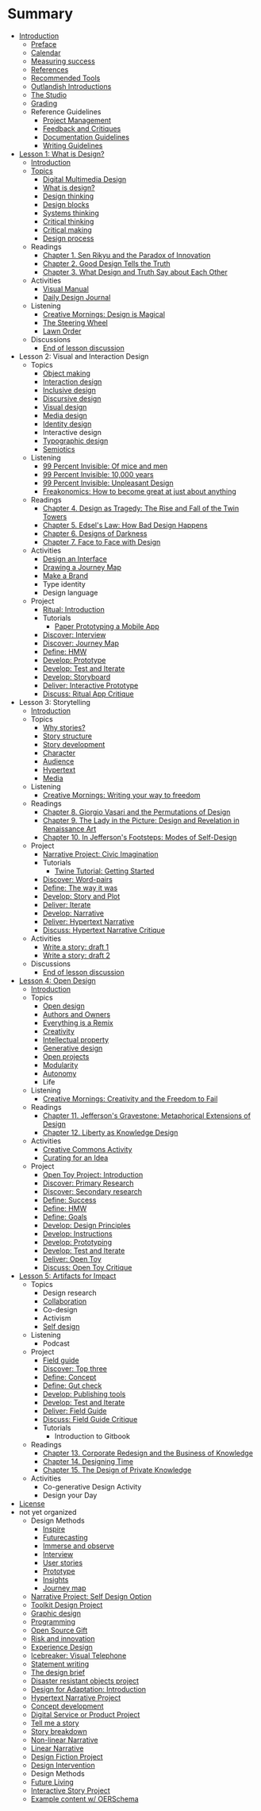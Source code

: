 # Summary

* [Introduction](README.md)
    * [Preface](introduction/preface.md)
    * [Calendar](calendar.md)
    * [Measuring success](introduction/measuring_success.md)
    * [References](introduction/references.md)
    * [Recommended Tools](introduction/recommended_tools.md)
    * [Outlandish Introductions](icebreakers/outlandish_introductions.md)
    * [The Studio](the_studio.md)
    * [Grading](grading.md)
    * Reference Guidelines
        * [Project Management](toolkit/project_management.md)
        * [Feedback and Critiques](feedback_and_critiques.md)
        * [Documentation Guidelines](toolkit/documentation_guidelines.md)
        * [Writing Guidelines](writing_guidelines.md)
* [Lesson 1: What is Design?](lessons/introduction.md)
    * [Introduction](lessons/what-is-design/introduction.md)
    * [Topics](lessons/topics.md)
        * [Digital Multimedia Design](topics/digital_multimedia_design.md)
        * [What is design?](topics/what_is_design.md)
        * [Design thinking](topics/design_thinking.md)
        * [Design blocks](topics/design_blocks.md)
        * [Systems thinking](topics/systems_thinking.md)
        * [Critical thinking](topics/critical_thinking.md)
        * [Critical making](topics/critical-making.md)
        * [Design process](topics/design-process.md)
    * Readings
        * [Chapter 1. Sen Rikyu and the Paradox of Innovation](practice/chapter_1_sen_rikyu_and_the_paradox_of_innovation.md)
        * [Chapter 2. Good Design Tells the Truth](practice/good_design_tells_the_truth.md)
        * [Chapter 3. What Design and Truth Say about Each Other](practice/what_design_and_truth_say_about_each_other.md)
    * Activities
        * [Visual Manual](practice/visual_manual.md)
        * [Daily Design Journal](practice/daily_design_journal.md)
    * Listening
        * [Creative Mornings: Design is Magical](listening/creative_mornings_design_is_magical.md)
        * [The Steering Wheel](listening/the_steering_wheel.md)
        * [Lawn Order](listening/lawn_order.md)
    * Discussions
        * [End of lesson discussion](lessons/what-is-design/end_of_lesson_discussion.md)
* Lesson 2: Visual and Interaction Design
    * Topics
        * [Object making](object-making.md)
        * [Interaction design](topics/interaction_design.md)
        * [Inclusive design](inclusive-design.md)
        * [Discursive design](topics/discursive_design.md)
        * [Visual design](topics/visual_design.md)
        * [Media design](media-design.md)
        * [Identity design](identity-design.md)
        * Interactive design
        * [Typographic design](topics/typographic_design.md)
        * [Semiotics](topics/semiotics.md)
    * Listening
        * [99 Percent Invisible: Of mice and men](listening/99_percent_invisible_of_mice_and_men.md)
        * [99 Percent Invisible: 10,000 years](listening/99_percent_invisible_10,000_years.md)
        * [99 Percent Invisible: Unpleasant Design](listening/99_percent_invisible_unpleasant_design.md)
        * [Freakonomics: How to become great at just about anything](freakonomics-how-to-become-great-at-just-about-anything.md)
    * Readings
        * [Chapter 4. Design as Tragedy: The Rise and Fall of the Twin Towers](chapter-4-design-as-tragedy-the-rise-and-fall-of-the-twin-towers.md)
        * [Chapter 5. Edsel's Law: How Bad Design Happens](practice/edsels_law_how_bad_design_happens.md)
        * [Chapter 6. Designs of Darkness](practice/bad_design.md)
        * [Chapter 7. Face to Face with Design](practice/face_to_face_with_design.md)
    * Activities
        * [Design an Interface](practice/design_an_interface.md)
        * [Drawing a Journey Map](practice/drawing_a_journey_map.md)
        * [Make a Brand](practice/make_a_brand.md)
        * Type identity
        * Design language
    * Project
        * [Ritual: Introduction](projects/ritual.md)
        * Tutorials
            * [Paper Prototyping a Mobile App](topics/paper_prototyping_a_mobile_app.md)
        * [Discover: Interview](projects/ritual/ritual_interview.md)
        * [Discover: Journey Map](project/ritual/discover_journey_map.md)
        * [Define: HMW](projects/ritual/define_hmw.md)
        * [Develop: Prototype](projects/ritual/develop_prototype.md)
        * [Develop: Test and Iterate](projects/ritual/develop_test_and_iterate.md)
        * [Develop: Storyboard](projects/ritual/develop_storyboard.md)
        * [Deliver: Interactive Prototype](projects/ritual/deliver_interactive_prototype.md)
        * [Discuss: Ritual App Critique](projects/ritual/discuss_ritual_app_critique.md)
* Lesson 3: Storytelling
    * [Introduction](lessons/narrative/introduction.md)
    * Topics
        * [Why stories?](topics/narrative.md)
        * [Story structure](topics/narrative_structure.md)
        * [Story development](topics/organizing_story_development.md)
        * [Character](topics/character.md)
        * [Audience](topics/audience.md)
        * [Hypertext](topics/hypertext.md)
        * [Media](topics/narrative-media.md)
    * Listening
        * [Creative Mornings: Writing your way to freedom](listening/creative_mornings_writing_your_way_to_freedom.md)
    * Readings
        * [Chapter 8. Giorgio Vasari and the Permutations of Design](practice/giorgio_vasari_and_the_permutations_of_design.md)
        * [Chapter 9. The Lady in the Picture: Design and Revelation in Renaissance Art](practice/the_lady_in_the_picture_design_and_revelation_in_r.md)
        * [Chapter 10. In Jefferson's Footsteps: Modes of Self-Design](practice/in_jeffersons_footsteps_modes_of_self-design.md)
    * Project
        * [Narrative Project: Civic Imagination](projects/narrative/narrative_project_social_design_option.md)
        * Tutorials
            * [Twine Tutorial: Getting Started](topics/twine-tutorial-getting-started.md)
        * [Discover: Word-pairs](projects/narrative/discover_focus_words.md)
        * [Define: The way it was](projects/narrative/define_the_way_it_was.md)
        * [Develop: Story and Plot](projects/narrative/develop_story_and_plot.md)
        * [Deliver: Iterate](projects/narrative/deliver_iterate.md)
        * [Develop: Narrative](projects/narrative/develop_narrative.md)
        * [Deliver: Hypertext Narrative](projects/narrative/deliver_hypertext_story.md)
        * [Discuss: Hypertext Narrative Critique](projects/narrative/discuss_hypertext_story_critique.md)
    * Activities
        * [Write a story: draft 1](practice/object_story.md)
        * [Write a story: draft 2](practice/object_story_draft_2.md)
    * Discussions
        * [End of lesson discussion](lessons/narrative/end_of_lesson_discussion.md)
* [Lesson 4: Open Design](lessons/remix.md)
    * [Introduction](lessons/open_design/introduction.md)
    * Topics
        * [Open design](topics/open_design.md)
        * [Authors and Owners](topics/authors-and-owners.md)
        * [Everything is a Remix](topics/everything_is_a_remix.md)
        * [Creativity](lessons/creativity.md)
        * [Intellectual property](topics/intellectual_property.md)
        * [Generative design](lessons/generative-design.md)
        * [Open projects](topics/open_projects.md)
        * [Modularity](lessons/modularity.md)
        * [Autonomy](topics/autonomy.md)
        * Life
    * Listening
        * [Creative Mornings: Creativity and the Freedom to Fail](listening/creative_mornings_creativity_and_the_freedom_to_fa.md)
    * Readings
        * [Chapter 11. Jefferson's Gravestone: Metaphorical Extensions of Design](practice/jeffersons_gravestone_metaphorical_extensions_of_d.md)
        * [Chapter 12. Liberty as Knowledge Design](practice/liberty_as_knowledge_design.md)
    * Activities
        * [Creative Commons Activity](practice/creative_commons_activity.md)
        * [Curating for an Idea](practice/curating_for_an_idea.md)
    * Project
        * [Open Toy Project: Introduction](projects/open_design/open_source_toy.md)
        * [Discover: Primary Research](projects/open_design/discover_primary_research.md)
        * [Discover: Secondary research](projects/open_design/discover_secondary_research.md)
        * [Define: Success](projects/open_design/define_success.md)
        * [Define: HMW](projects/open_design/define_how_might_we.md)
        * [Define: Goals](projects/open_design/define_goals.md)
        * [Develop: Design Principles](projects/open_design/develop_design_principles.md)
        * [Develop: Instructions](projects/open_design/develop_instructions.md)
        * [Develop: Prototyping](projects/open_design/develop_prototyping.md)
        * [Develop: Test and Iterate](projects/open_design/develop_user_testing.md)
        * [Deliver: Open Toy](projects/open_design/deliver_open_toy.md)
        * [Discuss: Open Toy Critique](projects/open_design/discuss_open_toy_critique.md)
* [Lesson 5: Artifacts for Impact](lessons/co-generative_design.md)
    * Topics
        * Design research
        * [Collaboration](topics/collaboration.md)
        * Co-design
        * Activism
        * [Self design](topics/self-design.md)
    * Listening
        * Podcast
    * Project
        * [Field guide](projects/field_guide.md)
        * [Discover: Top three](projects/field_guide/discover_top_three.md)
        * [Define: Concept](projects/impact/define_concept.md)
        * [Define: Gut check](projects/impact/define_gut_check.md)
        * [Develop: Publishing tools](projects/impact/develop_publishing_tools.md)
        * [Develop: Test and Iterate](projects/impact/develop_test_and_iterate.md)
        * [Deliver: Field Guide](projects/impact/deliver_field_guide.md)
        * [Discuss: Field Guide Critique](projects/impact/discuss_field_guide_critique.md)
        * Tutorials
            * Introduction to Gitbook
    * Readings
        * [Chapter 13. Corporate Redesign and the Business of Knowledge](practice/corporate_redesign_and_the_business_of_knowledge.md)
        * [Chapter 14. Designing Time](practice/designing_time.md)
        * [Chapter 15. The Design of Private Knowledge](practice/the_design_of_private_knowledge.md)
    * Activities
        * Co-generative Design Activity
        * Design your Day
* [License](LICENSE.md)
* not yet organized
    * Design Methods
        * [Inspire](toolkit/inspire.md)
        * [Futurecasting](toolkit/futurecasting.md)
        * [Immerse and observe](toolkit/immerse_and_observe.md)
        * [Interview](toolkit/interview.md)
        * [User stories](toolkit/user_stories.md)
        * [Prototype](toolkit/prototype.md)
        * [Insights](toolkit/insights.md)
        * [Journey map](toolkit/journey_map.md)
    * [Narrative Project: Self Design Option](projects/narrative_project_self_design_option.md)
    * [Toolkit Design Project](projects/toolkit_design_project.md)
    * [Graphic design](topics/graphic_design.md)
    * [Programming](topics/programming.md)
    * [Open Source Gift](practice/open_source_gift.md)
    * [Risk and innovation](topics/risk_and_innovation.md)
    * [Experience Design](topics/experience_design.md)
    * [Icebreaker: Visual Telephone](icebreakers/icebreaker_visual_telephone.md)
    * [Statement writing](topics/statement_writing.md)
    * [The design brief](topics/the_design_brief.md)
    * [Disaster resistant objects project](projects/disaster_resistant_objects_project.md)
    * [Design for Adaptation: Introduction](projects/open_design/design_for_adaptation_introduction.md)
    * [Hypertext Narrative Project](projects/hypertext_narrative_project.md)
    * [Concept development](topics/concept_development.md)
    * [Digital Service or Product Project](projects/digital_service_or_product.md)
    * [Tell me a story](practice/tell_me_a_story.md)
    * [Story breakdown](practice/story_breakdown.md)
    * [Non-linear Narrative](practice/non-linear_narrative.md)
    * [Linear Narrative](practice/linear_narrative.md)
    * [Design Fiction Project](projects/design_fiction_project.md)
    * [Design Intervention](practice/design_intervention.md)
    * Design Methods
    * [Future Living](practice/future_living.md)
    * [Interactive Story Project](projects/interactive_story_project.md)
    * [Example content w\/ OERSchema](example-content-w-oerschema.md)

